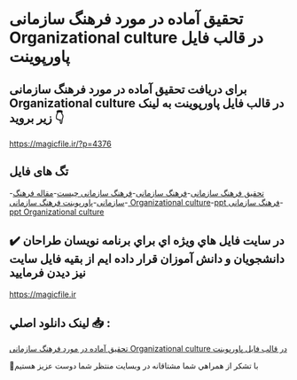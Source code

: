 # تحقیق آماده در مورد فرهنگ سازمانی Organizational culture در قالب فایل پاورپوینت

## برای دریافت تحقیق آماده در مورد فرهنگ سازمانی Organizational culture در قالب فایل پاورپوینت به لینک زیر بروید 👇

https://magicfile.ir/?p=4376

## تگ های فایل

-[تحقیق فرهنگ سازمانی](https://magicfile.ir/product/%d8%aa%d8%ad%d9%82%db%8c%d9%82-%d8%a2%d9%85%d8%a7%d8%af%d9%87-%d9%81%d8%b1%d9%87%d9%86%da%af-%d8%b3%d8%a7%d8%b2%d9%85%d8%a7%d9%86%db%8c-%d9%be%d8%a7%d9%88%d8%b1%d9%be%d9%88%db%8c%d9%86%d8%aa/)-[فرهنگ سازمانی](https://magicfile.ir/product/%d8%aa%d8%ad%d9%82%db%8c%d9%82-%d8%a2%d9%85%d8%a7%d8%af%d9%87-%d9%81%d8%b1%d9%87%d9%86%da%af-%d8%b3%d8%a7%d8%b2%d9%85%d8%a7%d9%86%db%8c-%d9%be%d8%a7%d9%88%d8%b1%d9%be%d9%88%db%8c%d9%86%d8%aa/)-[فرهنگ سازمانی چیست](https://magicfile.ir/product/%d8%aa%d8%ad%d9%82%db%8c%d9%82-%d8%a2%d9%85%d8%a7%d8%af%d9%87-%d9%81%d8%b1%d9%87%d9%86%da%af-%d8%b3%d8%a7%d8%b2%d9%85%d8%a7%d9%86%db%8c-%d9%be%d8%a7%d9%88%d8%b1%d9%be%d9%88%db%8c%d9%86%d8%aa/)-[مقاله فرهنگ سازمانی](https://magicfile.ir/product/%d8%aa%d8%ad%d9%82%db%8c%d9%82-%d8%a2%d9%85%d8%a7%d8%af%d9%87-%d9%81%d8%b1%d9%87%d9%86%da%af-%d8%b3%d8%a7%d8%b2%d9%85%d8%a7%d9%86%db%8c-%d9%be%d8%a7%d9%88%d8%b1%d9%be%d9%88%db%8c%d9%86%d8%aa/)-[پاورپوینت فرهنگ سازمانی](https://magicfile.ir/product/%d8%aa%d8%ad%d9%82%db%8c%d9%82-%d8%a2%d9%85%d8%a7%d8%af%d9%87-%d9%81%d8%b1%d9%87%d9%86%da%af-%d8%b3%d8%a7%d8%b2%d9%85%d8%a7%d9%86%db%8c-%d9%be%d8%a7%d9%88%d8%b1%d9%be%d9%88%db%8c%d9%86%d8%aa/)-[ Organizational culture](https://magicfile.ir/product/%d8%aa%d8%ad%d9%82%db%8c%d9%82-%d8%a2%d9%85%d8%a7%d8%af%d9%87-%d9%81%d8%b1%d9%87%d9%86%da%af-%d8%b3%d8%a7%d8%b2%d9%85%d8%a7%d9%86%db%8c-%d9%be%d8%a7%d9%88%d8%b1%d9%be%d9%88%db%8c%d9%86%d8%aa/)-[ppt فرهنگ سازمانی](https://magicfile.ir/product/%d8%aa%d8%ad%d9%82%db%8c%d9%82-%d8%a2%d9%85%d8%a7%d8%af%d9%87-%d9%81%d8%b1%d9%87%d9%86%da%af-%d8%b3%d8%a7%d8%b2%d9%85%d8%a7%d9%86%db%8c-%d9%be%d8%a7%d9%88%d8%b1%d9%be%d9%88%db%8c%d9%86%d8%aa/)-[ppt  Organizational culture](https://magicfile.ir/product/%d8%aa%d8%ad%d9%82%db%8c%d9%82-%d8%a2%d9%85%d8%a7%d8%af%d9%87-%d9%81%d8%b1%d9%87%d9%86%da%af-%d8%b3%d8%a7%d8%b2%d9%85%d8%a7%d9%86%db%8c-%d9%be%d8%a7%d9%88%d8%b1%d9%be%d9%88%db%8c%d9%86%d8%aa/)

## ✔️ در سايت فايل هاي ويژه اي براي برنامه نويسان طراحان دانشجويان و دانش آموزان قرار داده ايم از بقيه فايل سايت نيز ديدن فرماييد

https://magicfile.ir


## لينک دانلود اصلي 📥 :

[تحقیق آماده در مورد فرهنگ سازمانی Organizational culture در قالب فایل پاورپوینت](https://magicfile.ir/product/%d8%aa%d8%ad%d9%82%db%8c%d9%82-%d8%a2%d9%85%d8%a7%d8%af%d9%87-%d9%81%d8%b1%d9%87%d9%86%da%af-%d8%b3%d8%a7%d8%b2%d9%85%d8%a7%d9%86%db%8c-%d9%be%d8%a7%d9%88%d8%b1%d9%be%d9%88%db%8c%d9%86%d8%aa/) 


🙏با تشکر از همراهي شما مشتاقانه در وبسایت منتظر شما دوست عزیز هستیم

